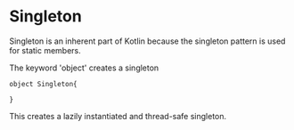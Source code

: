 # Singleton


Singleton is an inherent part of Kotlin because the singleton pattern is used for static members.


The keyword 'object' creates a singleton


```
object Singleton{

}
```


This creates a lazily instantiated and thread-safe singleton.
